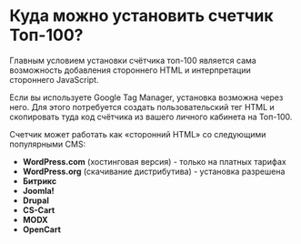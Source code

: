 # Куда можно установить счетчик Топ-100?

Главным условием установки счётчика топ-100 является сама возможность добавления стороннего HTML и интерпретации стороннего JavaScript.

Если вы используете Google Tag Manager, установка возможна через него. Для этого потребуется создать пользовательский тег HTML и скопировать туда код счётчика из вашего личного кабинета на Топ-100.

Счетчик может работать как «сторонний HTML» со следующими популярными CMS:

* **WordPress.com** (хостинговая версия) - только на платных тарифах
* **WordPress.org** (скачивание дистрибутива) - установка разрешена
* **Битрикс**
* **Joomla!**
* **Drupal**
* **CS-Cart**
* **MODX**
* **OpenCart**

